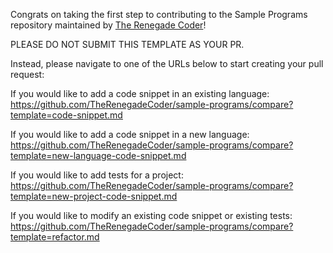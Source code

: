 Congrats on taking the first step to contributing to the Sample Programs repository maintained by [The Renegade Coder][renegade-coder]! 


PLEASE DO NOT SUBMIT THIS TEMPLATE AS YOUR PR.

Instead, please navigate to one of the URLs below to start creating your pull request:


If you would like to add a code snippet in an existing language:
https://github.com/TheRenegadeCoder/sample-programs/compare?template=code-snippet.md

If you would like to add a code snippet in a new language:
https://github.com/TheRenegadeCoder/sample-programs/compare?template=new-language-code-snippet.md

If you would like to add tests for a project:
https://github.com/TheRenegadeCoder/sample-programs/compare?template=new-project-code-snippet.md

If you would like to modify an existing code snippet or existing tests:
https://github.com/TheRenegadeCoder/sample-programs/compare?template=refactor.md


[renegade-coder]: https://therenegadecoder.com
